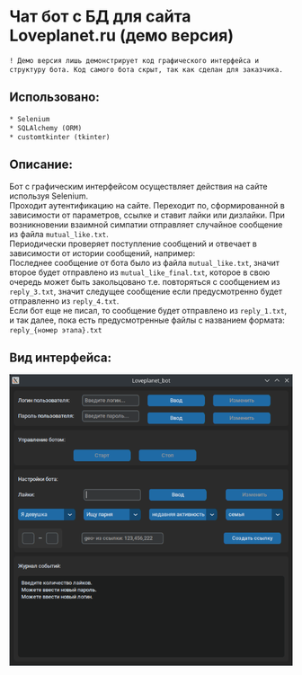 # Чат бот с БД для сайта Loveplanet.ru (демо версия)

    ! Демо версия лишь демонстрирует код графического интерфейса и структуру бота. Код самого бота скрыт, так как сделан для заказчика.

## Использовано:
    * Selenium
    * SQLAlchemy (ORM)
    * customtkinter (tkinter)

## Описание:

Бот с графическим интерфейсом осуществляет действия на сайте используя Selenium.<br>
Проходит аутентификацию на сайте. Переходит по, сформированной в зависимости от параметров, ссылке и ставит лайки или  дизлайки. При возникновении взаимной симпатии отправляет случайное сообщение из файла `mutual_like.txt`.<br>
Периодически проверяет поступление сообщений и отвечает в зависимости от истории сообщений, например:<br> 
Последнее сообщение от бота было из файла `mutual_like.txt`, 
значит второе будет отправлено из `mutual_like_final.txt`, которое в свою очередь может быть закольцовано т.е. повторяться с сообщением из `reply_3.txt`, значит следущее сообщение если предусмотренно будет отправленно из `reply_4.txt`.<br>
Если бот еще не писал, то сообщение будет отправлено из `reply_1.txt`, и так далее, пока есть предусмотренные файлы с названием формата: `reply_{номер этапа}.txt`

## Вид интерфейса:

![GUI](GuiScreenshot.png)
